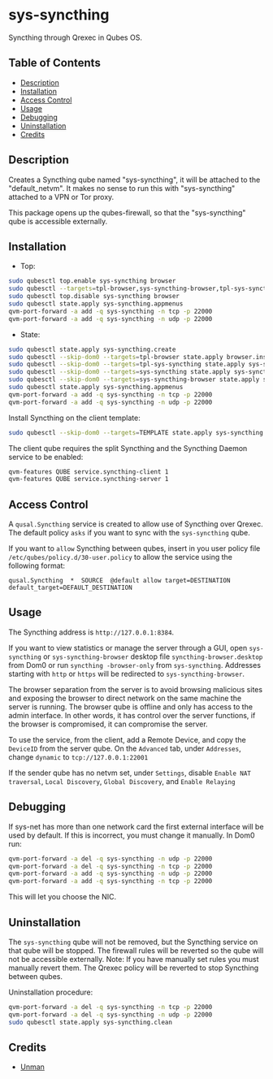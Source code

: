 # sys-syncthing

Syncthing through Qrexec in Qubes OS.

## Table of Contents

* [Description](#description)
* [Installation](#installation)
* [Access Control](#access-control)
* [Usage](#usage)
* [Debugging](#debugging)
* [Uninstallation](#uninstallation)
* [Credits](#credits)

## Description

Creates a Syncthing qube named "sys-syncthing", it will be attached to the
"default_netvm". It makes no sense to run this with "sys-syncthing" attached
to a VPN or Tor proxy.

This package opens up the qubes-firewall, so that the "sys-syncthing" qube is
accessible externally.

## Installation

- Top:
```sh
sudo qubesctl top.enable sys-syncthing browser
sudo qubesctl --targets=tpl-browser,sys-syncthing-browser,tpl-sys-syncthing,sys-syncthing state.apply
sudo qubesctl top.disable sys-syncthing browser
sudo qubesctl state.apply sys-syncthing.appmenus
qvm-port-forward -a add -q sys-syncthing -n tcp -p 22000
qvm-port-forward -a add -q sys-syncthing -n udp -p 22000
```

- State:
<!-- pkg:begin:post-install -->
```sh
sudo qubesctl state.apply sys-syncthing.create
sudo qubesctl --skip-dom0 --targets=tpl-browser state.apply browser.install
sudo qubesctl --skip-dom0 --targets=tpl-sys-syncthing state.apply sys-syncthing.install
sudo qubesctl --skip-dom0 --targets=sys-syncthing state.apply sys-syncthing.configure
sudo qubesctl --skip-dom0 --targets=sys-syncthing-browser state.apply sys-syncthing.configure-browser
sudo qubesctl state.apply sys-syncthing.appmenus
qvm-port-forward -a add -q sys-syncthing -n tcp -p 22000
qvm-port-forward -a add -q sys-syncthing -n udp -p 22000
```
<!-- pkg:end:post-install -->

Install Syncthing on the client template:
```sh
sudo qubesctl --skip-dom0 --targets=TEMPLATE state.apply sys-syncthing.install-client
```

The client qube requires the split Syncthing and the Syncthing Daemon service
to be enabled:
```sh
qvm-features QUBE service.syncthing-client 1
qvm-features QUBE service.syncthing-server 1
```

## Access Control

A `qusal.Syncthing` service is created to allow use of Syncthing over
Qrexec. The default policy `asks` if you want to sync with the `sys-syncthing`
qube.

If you want to `allow` Syncthing between qubes, insert in you user policy file
`/etc/qubes/policy.d/30-user.policy` to allow the service using the following
format:
```qrexecpolicy
qusal.Syncthing  *  SOURCE  @default allow target=DESTINATION default_target=DEFAULT_DESTINATION
```

## Usage

The Syncthing address is `http://127.0.0.1:8384`.

If you want to view statistics or manage the server through a GUI, open
`sys-syncthing` or `sys-syncthing-browser` desktop file
`syncthing-browser.desktop` from Dom0 or run `syncthing -browser-only` from
`sys-syncthing`. Addresses starting with `http` or `https` will be redirected
to `sys-syncthing-browser`.

The browser separation from the server is to avoid browsing malicious sites
and exposing the browser to direct network on the same machine the server is
running. The browser qube is offline and only has access to the admin
interface. In other words, it has control over the server functions, if the
browser is compromised, it can compromise the server.

To use the service, from the client, add a Remote Device, and copy the
`DeviceID` from the server qube. On the `Advanced` tab, under `Addresses`,
change `dynamic` to `tcp://127.0.0.1:22001`

If the sender qube has no netvm set, under `Settings`, disable `Enable NAT
traversal`, `Local Discovery`, `Global Discovery`, and `Enable Relaying`

## Debugging

If sys-net has more than one network card the first external interface will
be used by default.
If this is incorrect, you must change it manually. In Dom0 run:
```sh
qvm-port-forward -a del -q sys-syncthing -n udp -p 22000
qvm-port-forward -a del -q sys-syncthing -n tcp -p 22000
qvm-port-forward -a add -q sys-syncthing -n udp -p 22000
qvm-port-forward -a add -q sys-syncthing -n tcp -p 22000
```
This will let you choose the NIC.

## Uninstallation

The `sys-syncthing` qube will not be removed, but the Syncthing service on
that qube will be stopped. The firewall rules will be reverted so the qube
will not be accessible externally. Note: If you have manually set rules you
must manually revert them. The Qrexec policy will be reverted to stop
Syncthing between qubes.

Uninstallation procedure:
<!-- pkg:begin:preun-uninstall -->
```sh
qvm-port-forward -a del -q sys-syncthing -n tcp -p 22000
qvm-port-forward -a del -q sys-syncthing -n udp -p 22000
sudo qubesctl state.apply sys-syncthing.clean
```
<!-- pkg:end:preun-uninstall -->

## Credits

- [Unman](https://github.com/unman/shaker/tree/main/syncthing)
